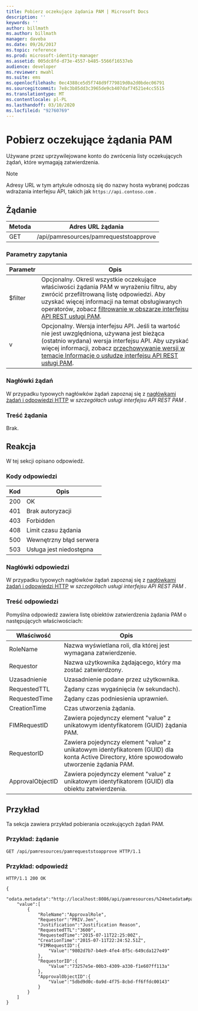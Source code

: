 ```yaml
---
title: Pobierz oczekujące żądania PAM | Microsoft Docs
description: ''
keywords: ''
author: billmath
ms.author: billmath
manager: daveba
ms.date: 09/26/2017
ms.topic: reference
ms.prod: microsoft-identity-manager
ms.assetid: 005dc8fd-d73e-4557-b485-5566f16537eb
audience: developer
ms.reviewer: mwahl
ms.suite: ems
ms.openlocfilehash: 0ec4388ce5d5f748d9f779819d0a2d0bdec06791
ms.sourcegitcommit: 7e8c3b85dd3c3965de9cb407daf74521e4cc5515
ms.translationtype: MT
ms.contentlocale: pl-PL
ms.lasthandoff: 03/10/2020
ms.locfileid: "92760769"
---
```

# <a name="get-pending-pam-requests"></a>Pobierz oczekujące żądania PAM
Używane przez uprzywilejowane konto do zwrócenia listy oczekujących żądań, które wymagają zatwierdzenia.

>[!NOTE]
>Adresy URL w tym artykule odnoszą się do nazwy hosta wybranej podczas wdrażania interfejsu API, takich jak `https://api.contoso.com` .

## <a name="request"></a>Żądanie

Metoda  |Adres URL żądania  
---------|---------
GET     |/api/pamresources/pamrequeststoapprove

### <a name="query-parameters"></a>Parametry zapytania

Parametr | Opis
----------|--------------
$filter | Opcjonalny. Określ wszystkie oczekujące właściwości żądania PAM w wyrażeniu filtru, aby zwrócić przefiltrowaną listę odpowiedzi. Aby uzyskać więcej informacji na temat obsługiwanych operatorów, zobacz [filtrowanie w obszarze interfejsu API REST usługi PAM](privileged-access-management-rest-api-service-details.md#filtering).
v | Opcjonalny. Wersja interfejsu API. Jeśli ta wartość nie jest uwzględniona, używana jest bieżąca (ostatnio wydana) wersja interfejsu API. Aby uzyskać więcej informacji, zobacz [przechowywanie wersji w temacie Informacje o usłudze interfejsu API REST usługi PAM](privileged-access-management-rest-api-service-details.md#versioning).

### <a name="request-headers"></a>Nagłówki żądań
W przypadku typowych nagłówków żądań zapoznaj się z [nagłówkami żądań i odpowiedzi HTTP](privileged-access-management-rest-api-service-details.md#http-request-and-response-headers) w *szczegółach usługi interfejsu API REST PAM* .

### <a name="request-body"></a>Treść żądania
Brak.

## <a name="response"></a>Reakcja
W tej sekcji opisano odpowiedź.

### <a name="response-codes"></a>Kody odpowiedzi

Kod  |Opis  
---------|---------
200 | OK
401 | Brak autoryzacji
403 | Forbidden
408 | Limit czasu żądania   
500 | Wewnętrzny błąd serwera
503 | Usługa jest niedostępna

### <a name="response-headers"></a>Nagłówki odpowiedzi
W przypadku typowych nagłówków żądań zapoznaj się z [nagłówkami żądań i odpowiedzi HTTP](privileged-access-management-rest-api-service-details.md#http-request-and-response-headers) w *szczegółach usługi interfejsu API REST PAM* .

### <a name="response-body"></a>Treść odpowiedzi
Pomyślna odpowiedź zawiera listę obiektów zatwierdzenia żądania PAM o następujących właściwościach:

Właściwość | Opis
---------|-------------
RoleName | Nazwa wyświetlana roli, dla której jest wymagana zatwierdzenie.
Requestor | Nazwa użytkownika żądającego, który ma zostać zatwierdzony.
Uzasadnienie | Uzasadnienie podane przez użytkownika.
RequestedTTL | Żądany czas wygaśnięcia (w sekundach).
RequestedTime | Żądany czas podniesienia uprawnień.
CreationTime | Czas utworzenia żądania.
FIMRequestID | Zawiera pojedynczy element "value" z unikatowym identyfikatorem (GUID) żądania PAM.
RequestorID | Zawiera pojedynczy element "value" z unikatowym identyfikatorem (GUID) dla konta Active Directory, które spowodowało utworzenie żądania PAM.
ApprovalObjectID | Zawiera pojedynczy element "value" z unikatowym identyfikatorem (GUID) dla obiektu zatwierdzenia.

## <a name="example"></a>Przykład
Ta sekcja zawiera przykład pobierania oczekujących żądań PAM.

### <a name="example-request"></a>Przykład: żądanie

```
GET /api/pamresources/pamrequeststoapprove HTTP/1.1
```

### <a name="example-response"></a>Przykład: odpowiedź

```
HTTP/1.1 200 OK

{
    "odata.metadata":"http://localhost:8086/api/pamresources/%24metadata#pamrequeststoapprove",
    "value":[
        {
            "RoleName":"ApprovalRole",
            "Requestor":"PRIV.Jen",
            "Justification":"Justification Reason",
            "RequestedTTL":"3600",
            "RequestedTime":"2015-07-11T22:25:00Z",
            "CreationTime":"2015-07-11T22:24:52.51Z",
            "FIMRequestID":{
                "Value":"9802d7b7-b4e9-4fe4-8f5c-649cda127e49"
            },
            "RequestorID":{
                "Value":"73257e5e-00b3-4309-a330-f1e607ff113a"
            },
            "ApprovalObjectID":{
                "Value":"5dbd9d0c-0a9d-4f75-8cbd-ff6ffdc00143"
            }
        }
    ]
}
```       
